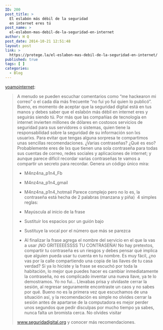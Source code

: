 ```yaml
---
ID: 200
post_title: >
  El eslabón más débil de la seguridad
  en internet eres tú
post_name: >
  el-eslabon-mas-debil-de-la-seguridad-en-internet
author: H Q
post_date: 2014-10-21 12:51:48
layout: post
link: >
  https://protege.la/el-eslabon-mas-debil-de-la-seguridad-en-internet/
published: true
tags: [ ]
categories:
  - Blog
---
```

<a class="tumblr_blog" href="http://yoamointernet.org/post/76549804931/el-eslabon-mas-debil-de-la-seguridad-en-internet-eres" target="_blank" rel="noopener">yoamointernet</a>: 
> A menudo se pueden escuchar comentarios como “me hackearon mi correo” o el cada día más frecuente “no fui yo fui quien lo publicó”. Bueno, es momento de aceptar que la seguridad digital está en tus manos y debes saber que el eslabón más débil en internet eres y seguirás siendo tú. Por más que las compañías de tecnología en internet invierten millones de dólares en costosos servicios de seguridad para sus servidores o sistemas, quien tiene la responsabilidad sobre la seguridad de su información son lxs usuarixs. Para evitar que tengas alguna sorpresa te compartimos unas sencillas recomendaciones. ¿Varias contraseñas? ¿Qué es eso? Probablemente eres de lxs que tienen una sola contraseña para todas sus cuentas de correo, redes sociales y aplicaciones de internet; y aunque parece difícil recordar varias contraseñas te vamos a compartir un secreto para recordar. Genera un código único mira: 
> *   M4nz4na_p1n4_Fb
> *   M4nz4na_p1n4_gmail
> *   M4nz4na_p1n4_hotmail Parece complejo pero no lo es, la contraseña está hecha de 2 palabras (manzana y piña)  4 simples reglas: 
> 
> *   Mayúscula al inicio de la frase
> *   Sustituir los espacios por un guión bajo
> *   Sustituye la vocal por el número que más se parezca
> *   Al finalizar la frase agrega el nombre del servicio en el que la vas a usar ¡NO GRITEEEESSSS TU CONTRASEÑA! No hay pretextos, compartir tu contraseña es un riesgos y debes pensar qué implica que alguien pueda usar tu cuenta en tu nombre. Es muy fácil, ¿no vas por la calle compartiendo una copia de las llaves de tu casa verdad? Si ya lo hiciste y la frase se escuchó por toda la habitación, lo mejor que puedes hacer es cambiar inmediatamente la contraseña, no es complicado inventar una nueva llave, ya te lo demostramos. Yo no fui… Llevabas prisa y olvidaste cerrar la sesión, al regresar seguramente encontraste un caos y no sabes por qué. Bueno no es la primera vez que escuchamos de una situación así, y la recomendación es simple no olvides cerrar la sesión antes de apartarse de la computadora es mejor perder unos segundos que pedir disculpas por mucho tiempo ya sabes, nunca falta un bromista cerca. No olvides visitar 
> 
> <a href="http://www.seguridadigital.org" target="_blank" rel="noopener">www.seguridadigital.org</a> y conocer más recomendaciones.